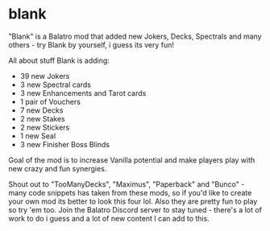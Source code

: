 # blank
"Blank" is a Balatro mod that added new Jokers, Decks, Spectrals and many others - try Blank by yourself, i guess its very fun!

All about stuff Blank is adding:
- 39 new Jokers
- 3 new Spectral cards
- 3 new Enhancements and Tarot cards
- 1 pair of Vouchers
- 7 new Decks
- 2 new Stakes
- 2 new Stickers
- 1 new Seal
- 3 new Finisher Boss Blinds

Goal of the mod is to increase Vanilla potential and make players play with new crazy and fun synergies.

Shout out to "TooManyDecks", "Maximus", "Paperback" and "Bunco" - many code snippets has taken from these mods, so if you'd like to create your own mod its better to look this four lol. Also they are pretty fun to play so try 'em too.
Join the Balatro Discord server to stay tuned - there's a lot of work to do i guess and a lot of new content I can add to this.
